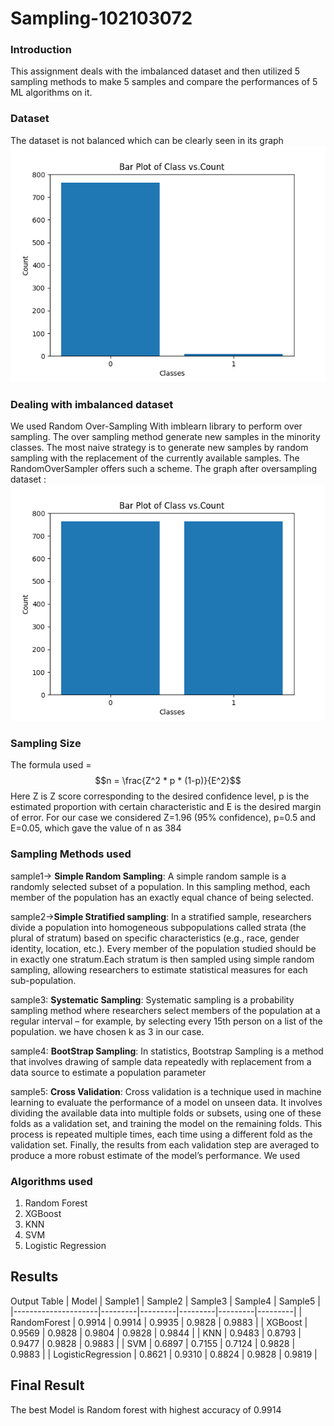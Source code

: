 # Sampling-102103072
### Introduction
This assignment deals with the imbalanced dataset and then utilized 5 sampling methods to make 5 samples and compare the performances of 5 ML algorithms on it.
### Dataset 
The dataset is not balanced which can be clearly seen in its graph 
![graph1](./graphs/graph1.png) 

### Dealing with imbalanced dataset 
We used Random Over-Sampling With imblearn library to perform over sampling. The over sampling method generate new samples in the minority classes. The most naive strategy is to generate new samples by random sampling with the replacement of the currently available samples. The RandomOverSampler offers such a scheme.
The graph after oversampling dataset :
![graph2](./graphs/graph2.png) 
### Sampling Size 
The formula used = $$n = \frac{Z^2 * p * (1-p)}{E^2}$$
Here Z is Z score corresponding to the desired confidence level, p is the estimated proportion with certain characteristic and E is the desired margin of error.
For our case we considered Z=1.96 (95% confidence), p=0.5 and E=0.05, which gave the value of n as 384

### Sampling Methods used 
sample1-> **Simple Random Sampling**: A simple random sample is a randomly selected subset of a population. In this sampling method, each member of the population has an exactly equal chance of being selected.

sample2->**Simple Stratified sampling**: In a stratified sample, researchers divide a population into homogeneous subpopulations called strata (the plural of stratum) based on specific characteristics (e.g., race, gender identity, location, etc.). Every member of the population studied should be in exactly one stratum.Each stratum is then sampled using simple random sampling, allowing researchers to estimate statistical measures for each sub-population.

sample3: **Systematic Sampling**: Systematic sampling is a probability sampling method where researchers select members of the population at a regular interval – for example, by selecting every 15th person on a list of the population. we have chosen k as 3 in our case.

sample4: **BootStrap Sampling**: In statistics, Bootstrap Sampling is a method that involves drawing of sample data repeatedly with replacement from a data source to estimate a population parameter

sample5: **Cross Validation**: Cross validation is a technique used in machine learning to evaluate the performance of a model on unseen data. It involves dividing the available data into multiple folds or subsets, using one of these folds as a validation set, and training the model on the remaining folds. This process is repeated multiple times, each time using a different fold as the validation set. Finally, the results from each validation step are averaged to produce a more robust estimate of the model’s performance. We used 
### Algorithms used 
1) Random Forest
2) XGBoost
3) KNN
4) SVM
5) Logistic Regression

## Results
Output Table 
| Model               | Sample1 | Sample2 | Sample3 | Sample4 | Sample5 |
|---------------------|---------|---------|---------|---------|---------|
| RandomForest        | 0.9914  | 0.9914  | 0.9935  | 0.9828  | 0.9883  |
| XGBoost             | 0.9569  | 0.9828  | 0.9804  | 0.9828  | 0.9844  |
| KNN                 | 0.9483  | 0.8793  | 0.9477  | 0.9828  | 0.9883  |
| SVM                 | 0.6897  | 0.7155  | 0.7124  | 0.9828  | 0.9883  |
| LogisticRegression  | 0.8621  | 0.9310  | 0.8824  | 0.9828  | 0.9819  |

## Final Result
The best Model is Random forest with highest accuracy of 0.9914





 
